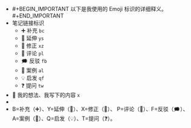 - #+BEGIN_IMPORTANT
  以下是我使用的 Emoji 标识的详细释义。
  #+END_IMPORTANT
- 笔记链接标识
	- ➕ 补充 `bc`
	- 💭 延伸 `ys`
	- 🔨 修正 `xz`
	- 💬​ 评论 `pl`
	- 🗯️ 反驳 `fb`
	- 💼 案例 `al`
	- 💡 启发 `qf`
	- ❓ 提问 `tw`
- 🤔 我的想法、我写下的内容 `x`
-
- B=补充（➕）、Y=延伸（💭）、X=修正（🔨）、 P=评论（💬）、F=反驳（🗯️）、A=案例（💼）、Q=启发（💡）、T=提问（❓）。